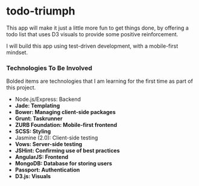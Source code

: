 todo-triumph
============

This app will make it just a little more fun to get things done, by offering a todo list that uses D3 visuals to provide some positive reinforcement.

I will build this app using test-driven development, with a mobile-first mindset.

### Technologies To Be Involved
Bolded items are technologies that I am learning for the first time as part of this project.
- Node.js/Express: Backend
- **Jade: Templating**
- **Bower: Managing client-side packages**
- **Grunt: Taskrunner**
- **ZURB Foundation: Mobile-first frontend**
- **SCSS: Styling**
- Jasmine (2.0): Client-side testing
- **Vows: Server-side testing**
- **JSHint: Confirming use of best practices**
- **AngularJS: Frontend**
- **MongoDB: Database for storing users**
- **Passport: Authentication**
- **D3.js: Visuals**
